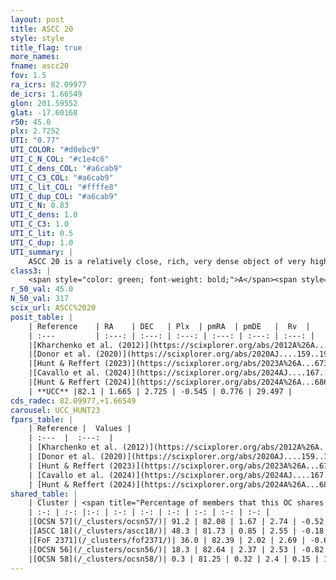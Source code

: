 ```yaml
---
layout: post
title: ASCC 20
style: style
title_flag: true
more_names: 
fname: ascc20
fov: 1.5
ra_icrs: 82.09977
de_icrs: 1.66549
glon: 201.59552
glat: -17.60168
r50: 45.0
plx: 2.7252
UTI: "0.77"
UTI_COLOR: "#d0ebc9"
UTI_C_N_COL: "#c1e4c6"
UTI_C_dens_COL: "#a6cab9"
UTI_C_C3_COL: "#a6cab9"
UTI_C_lit_COL: "#ffffe8"
UTI_C_dup_COL: "#a6cab9"
UTI_C_N: 0.83
UTI_C_dens: 1.0
UTI_C_C3: 1.0
UTI_C_lit: 0.5
UTI_C_dup: 1.0
UTI_summary: |
    ASCC 20 is a relatively close, rich, very dense object of very high C3 quality. It is moderately studied in the literature.<br><br>This object shares a moderate percentage of members with at least one entry reported in the same catalogue.
class3: |
    <span style="color: green; font-weight: bold;">A</span><span style="color: green; font-weight: bold;">A</span>
r_50_val: 45.0
N_50_val: 317
scix_url: ASCC%2020
posit_table: |
    | Reference    | RA    | DEC   | Plx  | pmRA  | pmDE   |  Rv  |
    | :---         | :---: | :---: | :---: | :---: | :---: | :---: |
    |[Kharchenko et al. (2012)](https://scixplorer.org/abs/2012A%26A...543A.156K) | 82.189 | 1.64 | -- | 0.59 | 0.33 | -- |
    |[Donor et al. (2020)](https://scixplorer.org/abs/2020AJ....159..199D) | 82.189 | 1.64 | -- | 1.42 | -1.9 | 19.4 |
    |[Hunt & Reffert (2023)](https://scixplorer.org/abs/2023A%26A...673A.114H) | 82.194 | 1.721 | 2.73 | -0.569 | 0.759 | 27.886 |
    |[Cavallo et al. (2024)](https://scixplorer.org/abs/2024AJ....167...12C) | 82.006 | 1.698 | 2.731 | -- | -- | -- |
    |[Hunt & Reffert (2024)](https://scixplorer.org/abs/2024A%26A...686A..42H) | 82.194 | 1.721 | 2.73 | -0.569 | 0.759 | 27.886 |
    | **UCC** |82.1 | 1.665 | 2.725 | -0.545 | 0.776 | 29.497 | 
cds_radec: 82.09977,+1.66549
carousel: UCC_HUNT23
fpars_table: |
    | Reference |  Values |
    | :---  |  :---:  |
    | [Kharchenko et al. (2012)](https://scixplorer.org/abs/2012A%26A...543A.156K) | `e_bv=0.062, distance=394, log_age=7.0` |
    | [Donor et al. (2020)](https://scixplorer.org/abs/2020AJ....159..199D) | `Fe/H=0.02` |
    | [Hunt & Reffert (2023)](https://scixplorer.org/abs/2023A%26A...673A.114H) | `AV50=0.108, diffAV50=0.471, MOD50=7.763, logAge50=7.098` |
    | [Cavallo et al. (2024)](https://scixplorer.org/abs/2024AJ....167...12C) | `AV50=0.53, dMod50=7.85, logAge50=7.12, [Fe/H]50=0.03` |
    | [Hunt & Reffert (2024)](https://scixplorer.org/abs/2024A%26A...686A..42H) | `MassJ=104.810` |
shared_table: |
    | Cluster | <span title="Percentage of members that this OC shares with the ones listed">%</span>   | RA   | DEC   | Plx   | pmRA  | pmDE  | Rv | UTI |
    | :-: | :-: |:-: | :-: | :-: | :-: | :-: | :-: | :-: |
    |[OCSN 57](/_clusters/ocsn57/)| 91.2 | 82.08 | 1.67 | 2.74 | -0.52 | 0.79 | 29.19 |0.0 |
    |[ASCC 18](/_clusters/ascc18/)| 48.3 | 81.73 | 0.85 | 2.55 | -0.18 | 1.17 | 28.19 |0.77 |
    |[FoF 2371](/_clusters/fof2371/)| 36.0 | 82.39 | 2.02 | 2.69 | -0.68 | 0.69 | 29.78 |0.02 |
    |[OCSN 56](/_clusters/ocsn56/)| 18.3 | 82.64 | 2.37 | 2.53 | -0.82 | 0.53 | 31.28 |0.21 |
    |[OCSN 58](/_clusters/ocsn58/)| 0.3 | 81.25 | 0.32 | 2.4 | 0.15 | 1.36 | 26.71 |0.0 |
---
```

